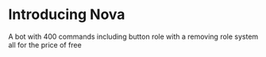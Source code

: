 # Introducing Nova
A bot with 400 commands including button role with a removing role system all for the price of free
